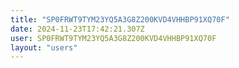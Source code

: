 ```yaml
---
title: "SP0FRWT9TYM23YQ5A3G8Z200KVD4VHHBP91XQ70F"
date: 2024-11-23T17:42:21.307Z
user: SP0FRWT9TYM23YQ5A3G8Z200KVD4VHHBP91XQ70F
layout: "users"
---
```

    
